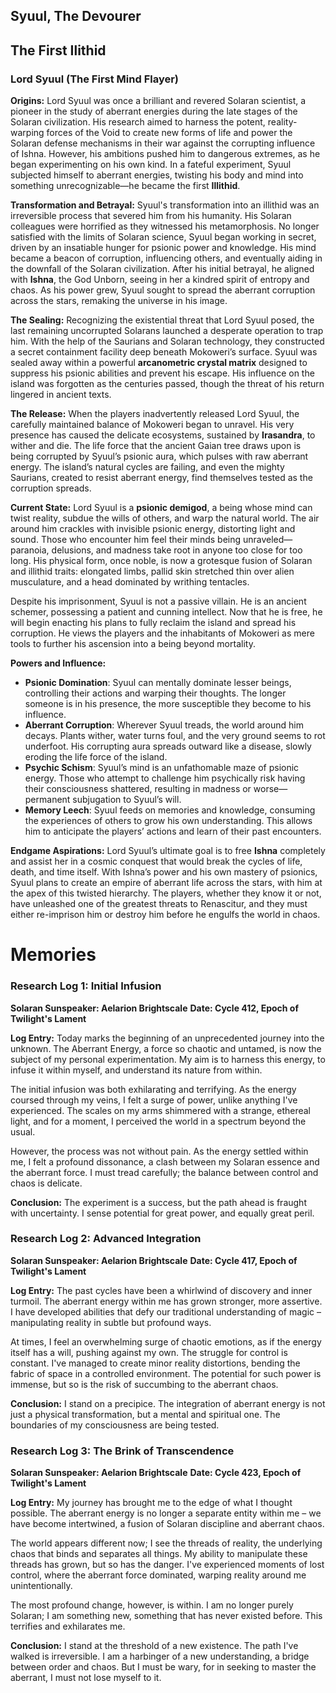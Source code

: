 ## Syuul, The Devourer
## The First Ilithid

### **Lord Syuul (The First Mind Flayer)**

**Origins:** Lord Syuul was once a brilliant and revered Solaran scientist, a pioneer in the study of aberrant energies during the late stages of the Solaran civilization. His research aimed to harness the potent, reality-warping forces of the Void to create new forms of life and power the Solaran defense mechanisms in their war against the corrupting influence of Ishna. However, his ambitions pushed him to dangerous extremes, as he began experimenting on his own kind. In a fateful experiment, Syuul subjected himself to aberrant energies, twisting his body and mind into something unrecognizable—he became the first **Illithid**.

**Transformation and Betrayal:** Syuul's transformation into an illithid was an irreversible process that severed him from his humanity. His Solaran colleagues were horrified as they witnessed his metamorphosis. No longer satisfied with the limits of Solaran science, Syuul began working in secret, driven by an insatiable hunger for psionic power and knowledge. His mind became a beacon of corruption, influencing others, and eventually aiding in the downfall of the Solaran civilization. After his initial betrayal, he aligned with **Ishna**, the God Unborn, seeing in her a kindred spirit of entropy and chaos. As his power grew, Syuul sought to spread the aberrant corruption across the stars, remaking the universe in his image.

**The Sealing:** Recognizing the existential threat that Lord Syuul posed, the last remaining uncorrupted Solarans launched a desperate operation to trap him. With the help of the Saurians and Solaran technology, they constructed a secret containment facility deep beneath Mokoweri’s surface. Syuul was sealed away within a powerful **arcanometric crystal matrix** designed to suppress his psionic abilities and prevent his escape. His influence on the island was forgotten as the centuries passed, though the threat of his return lingered in ancient texts.

**The Release:** When the players inadvertently released Lord Syuul, the carefully maintained balance of Mokoweri began to unravel. His very presence has caused the delicate ecosystems, sustained by **Irasandra**, to wither and die. The life force that the ancient Gaian tree draws upon is being corrupted by Syuul’s psionic aura, which pulses with raw aberrant energy. The island’s natural cycles are failing, and even the mighty Saurians, created to resist aberrant energy, find themselves tested as the corruption spreads.

**Current State:** Lord Syuul is a **psionic demigod**, a being whose mind can twist reality, subdue the wills of others, and warp the natural world. The air around him crackles with invisible psionic energy, distorting light and sound. Those who encounter him feel their minds being unraveled—paranoia, delusions, and madness take root in anyone too close for too long. His physical form, once noble, is now a grotesque fusion of Solaran and illithid traits: elongated limbs, pallid skin stretched thin over alien musculature, and a head dominated by writhing tentacles.

Despite his imprisonment, Syuul is not a passive villain. He is an ancient schemer, possessing a patient and cunning intellect. Now that he is free, he will begin enacting his plans to fully reclaim the island and spread his corruption. He views the players and the inhabitants of Mokoweri as mere tools to further his ascension into a being beyond mortality.

**Powers and Influence:**

- **Psionic Domination**: Syuul can mentally dominate lesser beings, controlling their actions and warping their thoughts. The longer someone is in his presence, the more susceptible they become to his influence.
- **Aberrant Corruption**: Wherever Syuul treads, the world around him decays. Plants wither, water turns foul, and the very ground seems to rot underfoot. His corrupting aura spreads outward like a disease, slowly eroding the life force of the island.
- **Psychic Schism**: Syuul’s mind is an unfathomable maze of psionic energy. Those who attempt to challenge him psychically risk having their consciousness shattered, resulting in madness or worse—permanent subjugation to Syuul’s will.
- **Memory Leech**: Syuul feeds on memories and knowledge, consuming the experiences of others to grow his own understanding. This allows him to anticipate the players’ actions and learn of their past encounters.

**Endgame Aspirations:** Lord Syuul’s ultimate goal is to free **Ishna** completely and assist her in a cosmic conquest that would break the cycles of life, death, and time itself. With Ishna’s power and his own mastery of psionics, Syuul plans to create an empire of aberrant life across the stars, with him at the apex of this twisted hierarchy. The players, whether they know it or not, have unleashed one of the greatest threats to Renascitur, and they must either re-imprison him or destroy him before he engulfs the world in chaos.

# Memories

### Research Log 1: Initial Infusion

**Solaran Sunspeaker: Aelarion Brightscale** **Date: Cycle 412, Epoch of Twilight's Lament**

**Log Entry:** Today marks the beginning of an unprecedented journey into the unknown. The Aberrant Energy, a force so chaotic and untamed, is now the subject of my personal experimentation. My aim is to harness this energy, to infuse it within myself, and understand its nature from within.

The initial infusion was both exhilarating and terrifying. As the energy coursed through my veins, I felt a surge of power, unlike anything I've experienced. The scales on my arms shimmered with a strange, ethereal light, and for a moment, I perceived the world in a spectrum beyond the usual.

However, the process was not without pain. As the energy settled within me, I felt a profound dissonance, a clash between my Solaran essence and the aberrant force. I must tread carefully; the balance between control and chaos is delicate.

**Conclusion:** The experiment is a success, but the path ahead is fraught with uncertainty. I sense potential for great power, and equally great peril.
### Research Log 2: Advanced Integration

**Solaran Sunspeaker: Aelarion Brightscale** **Date: Cycle 417, Epoch of Twilight's Lament**

**Log Entry:** The past cycles have been a whirlwind of discovery and inner turmoil. The aberrant energy within me has grown stronger, more assertive. I have developed abilities that defy our traditional understanding of magic – manipulating reality in subtle but profound ways.

At times, I feel an overwhelming surge of chaotic emotions, as if the energy itself has a will, pushing against my own. The struggle for control is constant. I've managed to create minor reality distortions, bending the fabric of space in a controlled environment. The potential for such power is immense, but so is the risk of succumbing to the aberrant chaos.

**Conclusion:** I stand on a precipice. The integration of aberrant energy is not just a physical transformation, but a mental and spiritual one. The boundaries of my consciousness are being tested.

### Research Log 3: The Brink of Transcendence

**Solaran Sunspeaker: Aelarion Brightscale** **Date: Cycle 423, Epoch of Twilight's Lament**

**Log Entry:** My journey has brought me to the edge of what I thought possible. The aberrant energy is no longer a separate entity within me – we have become intertwined, a fusion of Solaran discipline and aberrant chaos.

The world appears different now; I see the threads of reality, the underlying chaos that binds and separates all things. My ability to manipulate these threads has grown, but so has the danger. I've experienced moments of lost control, where the aberrant force dominated, warping reality around me unintentionally.

The most profound change, however, is within. I am no longer purely Solaran; I am something new, something that has never existed before. This terrifies and exhilarates me.

**Conclusion:** I stand at the threshold of a new existence. The path I've walked is irreversible. I am a harbinger of a new understanding, a bridge between order and chaos. But I must be wary, for in seeking to master the aberrant, I must not lose myself to it.